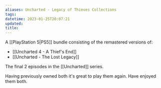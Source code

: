 ```yaml
---
aliases: Uncharted - Legacy of Thieves Collections
tags: 
datetime: 2023-01-25T20:07:21
updated: 
title: 
---
```

A [[PlayStation 5|PS5]] bundle consisting of the remastered versions of:

- [[Uncharted 4 - A Thief's End]]
- [[Uncharted - The Lost Legacy]]

The final 2 episodes in the [[Uncharted]] series.

Having previously owned both it's great to play them again. Have enjoyed them both.
